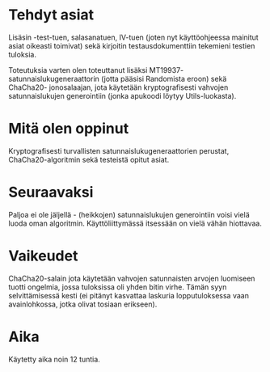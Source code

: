# Tehdyt asiat
Lisäsin -test-tuen, salasanatuen, IV-tuen (joten nyt käyttöohjeessa mainitut
asiat oikeasti toimivat) sekä kirjoitin testausdokumenttiin tekemieni
testien tuloksia.

Toteutuksia varten olen toteuttanut lisäksi MT19937-
satunnaislukugeneraattorin (jotta pääsisi Randomista eroon) sekä ChaCha20-
jonosalaajan, jota käytetään kryptografisesti vahvojen satunnaislukujen
generointiin (jonka apukoodi löytyy Utils-luokasta).

# Mitä olen oppinut
Kryptografisesti turvallisten satunnaislukugeneraattorien perustat,
ChaCha20-algoritmin sekä testeistä opitut asiat.

# Seuraavaksi
Paljoa ei ole jäljellä - (heikkojen) satunnaislukujen generointiin voisi
vielä luoda oman algoritmin. Käyttöliittymässä itsessään on vielä vähän
hiottavaa.

# Vaikeudet
ChaCha20-salain jota käytetään vahvojen satunnaisten arvojen luomiseen
tuotti ongelmia, jossa tuloksissa oli yhden bitin virhe. Tämän syyn
selvittämisessä kesti (ei pitänyt kasvattaa laskuria lopputuloksessa vaan
avainlohkossa, jotka olivat tosiaan erikseen).

# Aika
Käytetty aika noin 12 tuntia.
